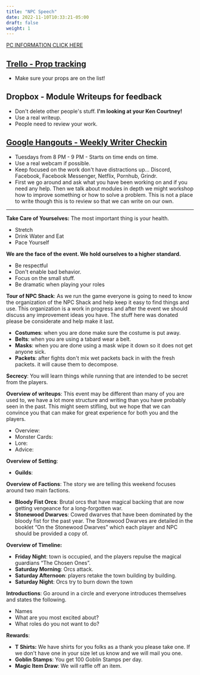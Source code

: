 ```yaml
---
title: "NPC Speech"
date: 2022-11-10T10:33:21-05:00
draft: false
weight: 1
---
```


[PC INFORMATION CLICK HERE](https://snazzy-marshmallow-9e25ed.netlify.app/pc_information/)

## [Trello - Prop tracking](https://trello.com/b/A6eLvFdV/polar-props)

- Make sure your props are on the list!


## Dropbox - Module Writeups for feedback

- Don't delete other people's stuff. **I'm looking at your Ken Courtney!**
- Use a real writeup.
- People need to review your work.

## [Google Hangouts - Weekly Writer Checkin](https://meet.google.com/iak-gnhk-ork?authuser=0&hs=122)

- Tuesdays from 8 PM - 9 PM - Starts on time ends on time. 
- Use a real webcam if possible.
- Keep focused on the work don't have distractions up... Discord, Facebook, Facebook Messenger, Netflix, Pornhub, Grindr.
- First we go around and ask what you have been working on and if you need any help. Then we talk about modules in depth we might workshop how to improve something or how to solve a problem. This is not a place to write though this is to review so that we can write on our own. 

---

**Take Care of Yourselves:** The most important thing is your health.

- Stretch
- Drink Water and Eat
- Pace Yourself

**We are the face of the event. We hold ourselves to a higher standard.** 

- Be respectful
- Don't enable bad behavior.
- Focus on the small stuff. 
- Be dramatic when playing your roles

**Tour of NPC Shack**: As we run the game everyone is going to need to know the organization of the NPC Shack and help keep it easy to find things and use. This organization is a work in progress and after the event we should discuss any improvement ideas you have. The stuff here was donated please be considerate and help make it last.

- **Costumes**: when you are done make sure the costume is put away.
- **Belts**: when you are using a tabard wear a belt.
- **Masks**: when you are done using a mask wipe it down so it does not get anyone sick.
- **Packets**: after fights don't mix wet packets back in with the fresh packets. it will cause them to decompose. 

**Secrecy**: You will learn things while running that are intended to be secret from the players. 

**Overview of writeups**: This event may be different than many of you are used to, we have a lot more structure and writing than you have probably seen in the past. This might seem stifling, but we hope that we can convince you that can make for great experience for both you and the players.

- Overview:
- Monster Cards:
- Lore:
- Advice:

**Overview of Setting**: 

- **Guilds**: 

**Overview of Factions**: The story we are telling this weekend focuses around two main factions. 

- **Bloody Fist Orcs**: Brutal orcs that have magical backing that are now getting vengeance for a long-forgotten war.
- **Stonewood Dwarves**: Cowed dwarves that have been dominated by the bloody fist for the past year. The Stonewood Dwarves are detailed in the booklet “On the Stonewood Dwarves” which each player and NPC should be provided a copy of.

**Overview of Timeline:** 

- **Friday Night**: town is occupied, and the players repulse the magical guardians “The Chosen Ones”.
- **Saturday Morning**: Orcs attack. 
- **Saturday Afternoon**: players retake the town building by building. 
- **Saturday Night**: Orcs try to burn down the town

**Introductions**: Go around in a circle and everyone introduces themselves and states the following. 

- Names
- What are you most excited about?
- What roles do you not want to do? 

**Rewards**:

- **T Shirts:** We have shirts for you folks as a thank you please take one. If we don't have one in your size let us know and we will mail you one.
- **Goblin Stamps**: You get 100 Goblin Stamps per day. 
- **Magic Item Draw**: We will raffle off an item.